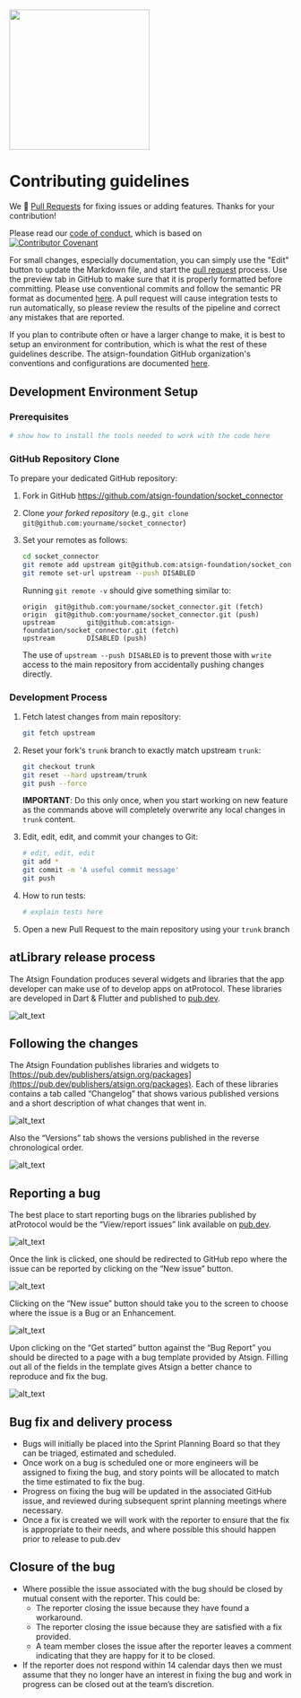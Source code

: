 <h1><img width=250px src="https://atsign.dev/assets/img/atPlatform_logo_gray.svg?sanitize=true"></h1>

# Contributing guidelines

We 💙 [Pull Requests](https://help.github.com/articles/about-pull-requests/)
for fixing issues or adding features. Thanks for your contribution!

Please read our [code of conduct](code_of_conduct.md), which is based on
[![Contributor Covenant](https://img.shields.io/badge/Contributor%20Covenant-2.0-4baaaa.svg)](code_of_conduct.md)

For small changes, especially documentation, you can simply use the "Edit" button
to update the Markdown file, and start the
[pull request](https://help.github.com/articles/about-pull-requests/) process.
Use the preview tab in GitHub to make sure that it is properly
formatted before committing. Please use conventional commits and follow the
semantic PR format as documented
[here](https://github.com/atsign-foundation/.github/blob/trunk/atGitHub.md#semantic-prs).
A pull request will cause integration tests to run automatically, so please review
the results of the pipeline and correct any mistakes that are reported.

If you plan to contribute often or have a larger change to make, it is best to
setup an environment for contribution, which is what the rest of these guidelines
describe. The atsign-foundation GitHub organization's conventions and
configurations are documented
[here](https://github.com/atsign-foundation/.github/blob/trunk/atGitHub.md).

## Development Environment Setup

### Prerequisites

``` sh
# show how to install the tools needed to work with the code here
```

### GitHub Repository Clone

To prepare your dedicated GitHub repository:

1. Fork in GitHub <https://github.com/atsign-foundation/socket_connector>
2. Clone *your forked repository* (e.g., `git clone git@github.com:yourname/socket_connector`)
3. Set your remotes as follows:

   ```sh
   cd socket_connector
   git remote add upstream git@github.com:atsign-foundation/socket_connector.git
   git remote set-url upstream --push DISABLED
   ```

   Running `git remote -v` should give something similar to:

   ```text
   origin  git@github.com:yourname/socket_connector.git (fetch)
   origin  git@github.com:yourname/socket_connector.git (push)
   upstream        git@github.com:atsign-foundation/socket_connector.git (fetch)
   upstream        DISABLED (push)
   ```

   The use of `upstream --push DISABLED` is to prevent those
   with `write` access to the main repository from accidentally pushing changes
   directly.

### Development Process

1. Fetch latest changes from main repository:

   ```sh
   git fetch upstream
   ```

1. Reset your fork's `trunk` branch to exactly match upstream `trunk`:

   ```sh
   git checkout trunk
   git reset --hard upstream/trunk
   git push --force
   ```

   **IMPORTANT**: Do this only once, when you start working on new feature as
   the commands above will completely overwrite any local changes in `trunk` content.
1. Edit, edit, edit, and commit your changes to Git:

   ```sh
   # edit, edit, edit
   git add *
   git commit -m 'A useful commit message'
   git push
   ```

1. How to run tests:

   ``` sh
   # explain tests here
   ```

1. Open a new Pull Request to the main repository using your `trunk` branch

## atLibrary release process

The Atsign Foundation produces several widgets and libraries that the app developer
can make use of to develop apps on atProtocol. These libraries are developed in
Dart & Flutter and published to [pub.dev](https://pub.dev/publishers/atsign.org/packages).

![alt_text](images/image1.png "Version flow")

## Following the changes

The Atsign Foundation publishes libraries and widgets to
[https://pub.dev/publishers/atsign.org/packages](https://pub.dev/publishers/atsign.org/packages).
Each of these libraries contains a tab called “Changelog” that shows various
published versions and a short description of what changes that went in.

![alt_text](images/image2.png "Changelog screenshot")

Also the “Versions” tab shows the versions published in the reverse
chronological order.

![alt_text](images/image3.png "Versions screenshot")

## Reporting a bug

The best place to start reporting bugs on the libraries published by
atProtocol would be the “View/report issues” link available on
[pub.dev](https://pub.dev/publishers/atsign.org/packages).

![alt_text](images/image4.png "View/report issues highlight")

Once the link is clicked, one should be redirected to GitHub repo where the
issue can be reported by clicking on the “New issue” button.

![alt_text](images/image5.png "Issues list")

Clicking on the  “New issue” button should take you to the screen to choose
where the issue is a Bug or an Enhancement.

![alt_text](images/image6.png "Choose Bug report")

Upon clicking on the “Get started” button against the “Bug Report” you should
be directed to a page with a bug template provided by Atsign. Filling
out all of the fields in the template gives Atsign a better chance to
reproduce and fix the bug.

![alt_text](images/image7.png "Filling a Bug report")

## Bug fix and delivery process

* Bugs will initially be placed into the Sprint Planning Board so that they
  can be triaged, estimated and scheduled.
* Once work on a bug is scheduled one or more engineers will be assigned to
  fixing the bug, and story points will be allocated to match the time
  estimated to fix the bug.
* Progress on fixing the bug will be updated in the associated GitHub issue,
  and reviewed during subsequent sprint planning meetings where necessary.
* Once a fix is created we will work with the reporter to ensure that the fix
  is appropriate to their needs, and where possible this should happen prior
  to release to pub.dev

## Closure of the bug

* Where possible the issue associated with the bug should be closed by mutual
  consent with the reporter. This could be:
  * The reporter closing the issue because they have found a workaround.
  * The reporter closing the issue because they are satisfied with a fix
  provided.
  * A team member closes the issue after the reporter leaves a comment
  indicating that they are happy for it to be closed.
* If the reporter does not respond within 14 calendar days then we must assume
  that they no longer have an interest in fixing the bug and work in progress
  can be closed out at the team’s discretion.
